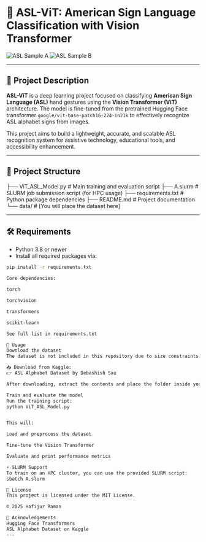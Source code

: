 # 🧠 ASL-ViT: American Sign Language Classification with Vision Transformer

![ASL Sample A](https://upload.wikimedia.org/wikipedia/commons/4/49/ASL_A.svg)
![ASL Sample B](https://upload.wikimedia.org/wikipedia/commons/3/3b/ASL_B.svg)

---

## 📌 Project Description

**ASL-ViT** is a deep learning project focused on classifying **American Sign Language (ASL)** hand gestures using the **Vision Transformer (ViT)** architecture. The model is fine-tuned from the pretrained Hugging Face transformer `google/vit-base-patch16-224-in21k` to effectively recognize ASL alphabet signs from images.

This project aims to build a lightweight, accurate, and scalable ASL recognition system for assistive technology, educational tools, and accessibility enhancement.

---

## 📂 Project Structure

├── ViT_ASL_Model.py # Main training and evaluation script
├── A.slurm # SLURM job submission script (for HPC usage)
├── requirements.txt # Python package dependencies
├── README.md # Project documentation
└── data/ # [You will place the dataset here]

---

## 🛠️ Requirements

- Python 3.8 or newer  
- Install all required packages via:

```bash
pip install -r requirements.txt

Core dependencies:

torch

torchvision

transformers

scikit-learn

See full list in requirements.txt

🚀 Usage
Download the dataset
The dataset is not included in this repository due to size constraints.

📥 Download from Kaggle:
👉 ASL Alphabet Dataset by Debashish Sau

After downloading, extract the contents and place the folder inside your project directory as data/.

Train and evaluate the model
Run the training script:
python ViT_ASL_Model.py


This will:

Load and preprocess the dataset

Fine-tune the Vision Transformer

Evaluate and print performance metrics

⚡ SLURM Support
To train on an HPC cluster, you can use the provided SLURM script:
sbatch A.slurm

📄 License
This project is licensed under the MIT License.

© 2025 Hafijur Raman

🤝 Acknowledgements
Hugging Face Transformers
ASL Alphabet Dataset on Kaggle
---
